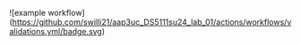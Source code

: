 ![example workflow]
(https://github.com/swilli21/aap3uc_DS5111su24_lab_01/actions/workflows/validations.yml/badge.svg)
